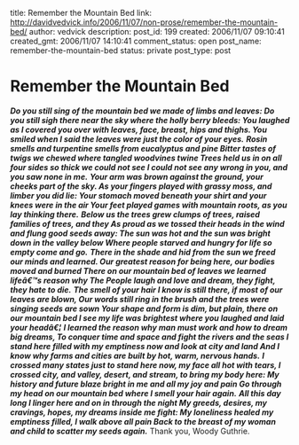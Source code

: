 title: Remember the Mountain Bed
link: http://davidvedvick.info/2006/11/07/non-prose/remember-the-mountain-bed/
author: vedvick
description: 
post_id: 199
created: 2006/11/07 09:10:41
created_gmt: 2006/11/07 14:10:41
comment_status: open
post_name: remember-the-mountain-bed
status: private
post_type: post

# Remember the Mountain Bed

_**Do you still sing of the mountain bed we made of limbs and leaves: Do you still sigh there near the sky where the holly berry bleeds: You laughed as I covered you over with leaves, face, breast, hips and thighs. You smiled when I said the leaves were just the color of your eyes.**_ _**Rosin smells and turpentine smells from eucalyptus and pine Bitter tastes of twigs we chewed where tangled woodvines twine Trees held us in on all four sides so thick we could not see I could not see any wrong in you, and you saw none in me.**_ _**Your arm was brown against the ground, your cheeks part of the sky. As your fingers played with grassy moss, and limber you did lie: Your stomach moved beneath your shirt and your knees were in the air Your feet played games with mountain roots, as you lay thinking there.**_ _**Below us the trees grew clumps of trees, raised families of trees, and they As proud as we tossed their heads in the wind and flung good seeds away: The sun was hot and the sun was bright down in the valley below Where people starved and hungry for life so empty come and go.**_ _**There in the shade and hid from the sun we freed our minds and learned. Our greatest reason for being here, our bodies moved and burned There on our mountain bed of leaves we learned lifeâ€™s reason why The People laugh and love and dream, they fight, they hate to die.**_ _**The smell of your hair I know is still there, if most of our leaves are blown, Our words still ring in the brush and the trees were singing seeds are sown Your shape and form is dim, but plain, there on our mountain bed I see my life was brightest where you laughed and laid your headâ€¦**_ _**I learned the reason why man must work and how to dream big dreams, To conquer time and space and fight the rivers and the seas I stand here filled with my emptiness now and look at city and land And I know why farms and cities are built by hot, warm, nervous hands.**_ _**I crossed many states just to stand here now, my face all hot with tears, I crossed city, and valley, desert, and stream, to bring my body here: My history and future blaze bright in me and all my joy and pain Go through my head on our mountain bed where I smell your hair again.**_ _**All this day long I linger here and on in through the night My greeds, desires, my cravings, hopes, my dreams inside me fight: My loneliness healed my emptiness filled, I walk above all pain Back to the breast of my woman and child to scatter my seeds again.**_ Thank you, Woody Guthrie.